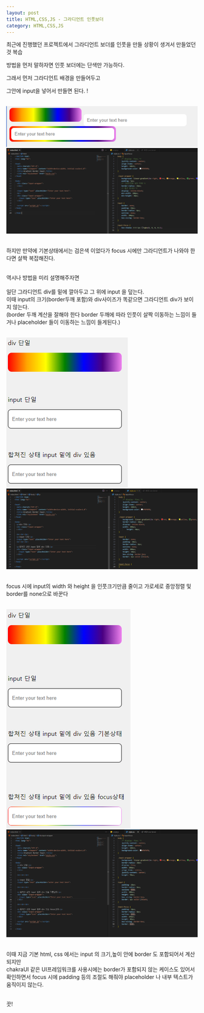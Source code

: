 ```yaml
---
layout: post
title: HTML,CSS,JS - 그라디언트 인풋보더
category: HTML,CSS,JS
---
```


최근에 진행했던 프로젝트에서 그라디언트 보더를 인풋을 만들 상황이 생겨서 만들었던것 복습

방법을 먼저 말하자면 인풋 보더에는 단색만 가능하다.

그래서 먼저 그라디언트 배경을 만들어두고

그안에 input을 넣어서 만들면 된다. ! <br><br>

<img src="/public/img/20241004/20241004_00.png" alt="screenshot" >
<img src="/public/img/20241004/20241004_01.png" alt="screenshot" ><br><br>

하지만 만약에 기본상태에서는 검은색 이었다가
focus 시에만 그라디언트가 나와야 한다면 살짝 복잡해진다.<br><br>

역시나 방법을 미리 설명해주자면<br><br>
일단 그라디언트 div를 밑에 깔아두고 그 위에 input 을 덮는다.<br>
이때 input의 크기(border두깨 포함)와 div사이즈가 똑같으면 그라디언트 div가 보이지 않는다.<br>
(border 두깨 계산을 잘해야 한다 border 두깨에 따라 인풋이 살짝 이동하는 느낌이 들거나 placeholder 들이 이동하는 느낌이 들게된다.)<br><br>

<img src="/public/img/20241004/20241004_02.png" alt="screenshot" >
<img src="/public/img/20241004/20241004_03.png" alt="screenshot" ><br><br>

focus 시에 input의 width 와 height 을 인풋크기만큼 줄이고 가로세로 중앙정렬 및 border를 none으로 바꾼다<br><br>

<img src="/public/img/20241004/20241004_04.png" alt="screenshot" >
<img src="/public/img/20241004/20241004_05.png" alt="screenshot" ><br><br>

이때 지금 기본 html, css 에서는 input 의 크기,높이 안에 border 도 포함되어서 계산되지만<br>
chakraUI 같은 UI프레임워크를 사용시에는 border가 포함되지 않는 케이스도 있어서 <br>
확인하면서 focus 시에 padding 등의 조절도 해줘야 placeholder 나 내부 텍스트가 움직이지 않는다.<br><br>

끗!
